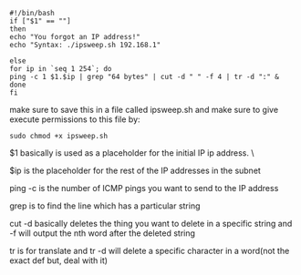 ```
#!/bin/bash
if ["$1" == ""]
then 
echo "You forgot an IP address!"
echo "Syntax: ./ipsweep.sh 192.168.1"

else
for ip in `seq 1 254`; do
ping -c 1 $1.$ip | grep "64 bytes" | cut -d " " -f 4 | tr -d ":" &
done 
fi
```

make sure to save this in a file called ipsweep.sh and make sure to give execute permissions to this file by:

```
sudo chmod +x ipsweep.sh
```

$1 basically is used as a placeholder for the initial IP ip address. \

$ip is the placeholder for the rest of the IP addresses in the subnet

ping -c is the number of ICMP pings you want to send to the IP address

grep is to find the line which has a particular string

cut -d basically deletes the thing you want to delete in a specific string and -f will output the nth word after the deleted string

tr is for translate and tr -d will delete a specific character in a word(not the exact def but, deal with it)
